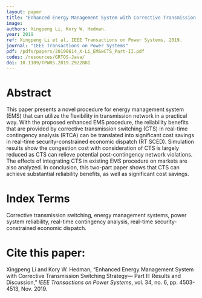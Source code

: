 ```yaml
---
layout: paper
title: "Enhanced Energy Management System with Corrective Transmission Switching Strategy— Part II: Results and Discussion"
image: 
authors: Xingpeng Li, Kory W. Hedman.
year: 2019
ref: Xingpeng Li et al, IEEE Transactions on Power Systems, 2019. 
journal: "IEEE Transactions on Power Systems"
pdf: /pdfs/papers/20190614_X-Li_EMSwCTS_Part-II.pdf
codes: /resources/GRTOS-Java/
doi: 10.1109/TPWRS.2019.2922881
---
```


# Abstract

This paper presents a novel procedure for energy management system (EMS) that can utilize the flexibility in transmission network in a practical way. With the proposed enhanced EMS procedure, the reliability benefits that are provided by corrective transmission switching (CTS) in real-time contingency analysis (RTCA) can be translated into significant cost savings in real-time security-constrained economic dispatch (RT SCED). Simulation results show the congestion cost with consideration of CTS is largely reduced as CTS can relieve potential post-contingency network violations. The effects of integrating CTS in existing EMS procedure on markets are also analyzed. In conclusion, this two-part paper shows that CTS can achieve substantial reliability benefits, as well as significant cost savings.

# Index Terms
Corrective transmission switching, energy management systems, power system reliability, real-time contingency analysis, real-time security-constrained economic dispatch.

# Cite this paper:
Xingpeng Li and Kory W. Hedman, “Enhanced Energy Management System with Corrective Transmission Switching Strategy— Part II: Results and Discussion,” *IEEE Transactions on Power Systems*, vol. 34, no. 6, pp. 4503-4513, Nov. 2019.

